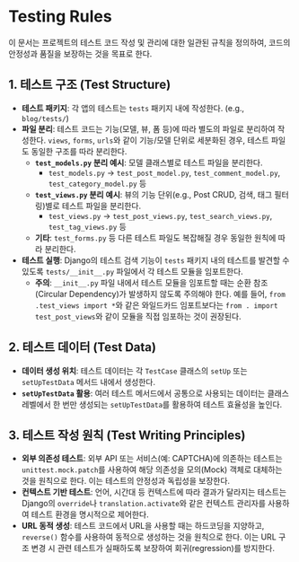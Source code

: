 # Testing Rules

이 문서는 프로젝트의 테스트 코드 작성 및 관리에 대한 일관된 규칙을 정의하여, 코드의 안정성과 품질을 보장하는 것을 목표로 한다.

## 1. 테스트 구조 (Test Structure)

- **테스트 패키지**: 각 앱의 테스트는 `tests` 패키지 내에 작성한다. (e.g., `blog/tests/`)
- **파일 분리**: 테스트 코드는 기능(모델, 뷰, 폼 등)에 따라 별도의 파일로 분리하여 작성한다. `views`, `forms`, `urls`와 같이 기능/모델 단위로 세분화된 경우, 테스트 파일도 동일한 구조를 따라 분리한다.
    - **`test_models.py` 분리 예시**: 모델 클래스별로 테스트 파일을 분리한다.
        - `test_models.py` → `test_post_model.py`, `test_comment_model.py`, `test_category_model.py` 등
    - **`test_views.py` 분리 예시**: 뷰의 기능 단위(e.g., Post CRUD, 검색, 태그 필터링)별로 테스트 파일을 분리한다.
        - `test_views.py` → `test_post_views.py`, `test_search_views.py`, `test_tag_views.py` 등
    - **기타**: `test_forms.py` 등 다른 테스트 파일도 복잡해질 경우 동일한 원칙에 따라 분리한다.
- **테스트 실행**: Django의 테스트 검색 기능이 `tests` 패키지 내의 테스트를 발견할 수 있도록 `tests/__init__.py` 파일에서 각 테스트 모듈을 임포트한다.
    - **주의**: `__init__.py` 파일 내에서 테스트 모듈을 임포트할 때는 순환 참조(Circular Dependency)가 발생하지 않도록 주의해야 한다. 예를 들어, `from .test_views import *`와 같은 와일드카드 임포트보다는 `from . import test_post_views`와 같이 모듈을 직접 임포하는 것이 권장된다.

## 2. 테스트 데이터 (Test Data)

- **데이터 생성 위치**: 테스트 데이터는 각 `TestCase` 클래스의 `setUp` 또는 `setUpTestData` 메서드 내에서 생성한다.
- **`setUpTestData` 활용**: 여러 테스트 메서드에서 공통으로 사용되는 데이터는 클래스 레벨에서 한 번만 생성되는 `setUpTestData`를 활용하여 테스트 효율성을 높인다.

## 3. 테스트 작성 원칙 (Test Writing Principles)

- **외부 의존성 테스트**: 외부 API 또는 서비스(예: CAPTCHA)에 의존하는 테스트는 `unittest.mock.patch`를 사용하여 해당 의존성을 모의(Mock) 객체로 대체하는 것을 원칙으로 한다. 이는 테스트의 안정성과 독립성을 보장한다.
- **컨텍스트 기반 테스트**: 언어, 시간대 등 컨텍스트에 따라 결과가 달라지는 테스트는 Django의 `override`나 `translation.activate`와 같은 컨텍스트 관리자를 사용하여 테스트 환경을 명시적으로 제어한다.
- **URL 동적 생성**: 테스트 코드에서 URL을 사용할 때는 하드코딩을 지양하고, `reverse()` 함수를 사용하여 동적으로 생성하는 것을 원칙으로 한다. 이는 URL 구조 변경 시 관련 테스트가 실패하도록 보장하여 회귀(regression)를 방지한다.
